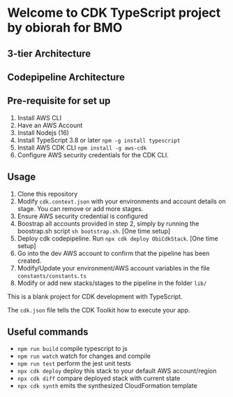 # Welcome to CDK TypeScript project by obiorah for BMO

## 3-tier Architecture

## Codepipeline Architecture

## Pre-requisite for set up
1. Install AWS CLI
2. Have an AWS Account
3. Install Nodejs (16)
4. Install TypeScript 3.8 or later `npm -g install typescript`
5. Install AWS CDK CLI `npm install -g aws-cdk`
6. Configure AWS security credentials for the CDK CLI.

## Usage
1. Clone this repository
2. Modify `cdk.context.json` with your environments and account details on stage. You can remove or add more stages.
3. Ensure AWS security credential is configured
4. Boostrap all accounts provided in step 2, simply by running the boostrap.sh script `sh bootstrap.sh`. [One time setup]
5. Deploy cdk codepipeline. Run `npx cdk deploy ObiCdkStack`. [One time setup]
6. Go into the dev AWS account to confirm that the pipeline has been created.
7. Modify/Update your environment/AWS account variables in the file `constants/constants.ts`
7. Modify or add new stacks/stages to the pipeline in the folder `lib/`







This is a blank project for CDK development with TypeScript.

The `cdk.json` file tells the CDK Toolkit how to execute your app.

## Useful commands

* `npm run build`   compile typescript to js
* `npm run watch`   watch for changes and compile
* `npm run test`    perform the jest unit tests
* `npx cdk deploy`  deploy this stack to your default AWS account/region
* `npx cdk diff`    compare deployed stack with current state
* `npx cdk synth`   emits the synthesized CloudFormation template


